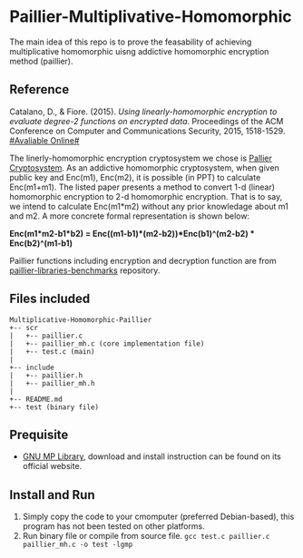 # Paillier-Multiplivative-Homomorphic

The main idea of this repo is to prove the feasability of achieving multiplicative homomorphic uisng addictive homomorphic encryption method (paillier).

## Reference
Catalano, D., & Fiore. (2015). *Using linearly-homomorphic encryption to evaluate degree-2 functions on encrypted data*. Proceedings of the ACM Conference on Computer and Communications Security, 2015, 1518-1529.
[#Avaliable Online#](https://eprint.iacr.org/2014/813.pdf)

The linerly-homomorphic encryption cryptosystem we chose is [Pallier Cryptosystem](https://en.wikipedia.org/wiki/Paillier_cryptosystem#Key_generation). As an addictive homomorphic cryptosystem, when given public key and Enc(m1), Enc(m2), it is possible (in PPT) to calculate Enc(m1+m1). The listed paper presents a method to convert 1-d (linear) homomorphic encryption to 2-d homomorphic encryption. That is to say, we intend to calculate Enc(m1\*m2) without any prior knowledage about m1 and m2. A more concrete formal representation is shown below:

**Enc(m1\*m2-b1\*b2) = Enc((m1-b1)\*(m2-b2))\*Enc(b1)^(m2-b2) \* Enc(b2)^(m1-b1)**

Paillier functions including encryption and decryption function are from [paillier-libraries-benchmarks](https://github.com/snipsco/paillier-libraries-benchmarks) repository.

## Files included
```
Multiplicative-Homomorphic-Paillier
+-- scr
|	+-- paillier.c
|	+-- paillier_mh.c (core implementation file)
|	+-- test.c (main)
|
+-- include
|	+-- paillier.h
|	+-- paillier_mh.h
|	
+-- README.md
+-- test (binary file)
```
## Prequisite
- [GNU MP Library](https://gmplib.org/), download and install instruction can be found on its official website.

## Install and Run
1. Simply copy the code to your cmomputer (preferred Debian-based), this program has not been tested on other platforms.
2. Run binary file or compile from source file.
`gcc test.c paillier.c paillier_mh.c -o test -lgmp`
